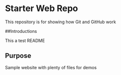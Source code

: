 # Starter Web Repo

This repository is for showing how Git and GitHub work

##Introductions

This a test README

## Purpose

Sample website with plenty of files for demos
